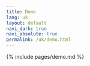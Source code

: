 ```yaml
---
title: Demo
lang: uk
layout: default
navi_dark: true
navi_absolute: true
permalink: /uk/demo.html
---
```


{% include pages/demo.md %}
